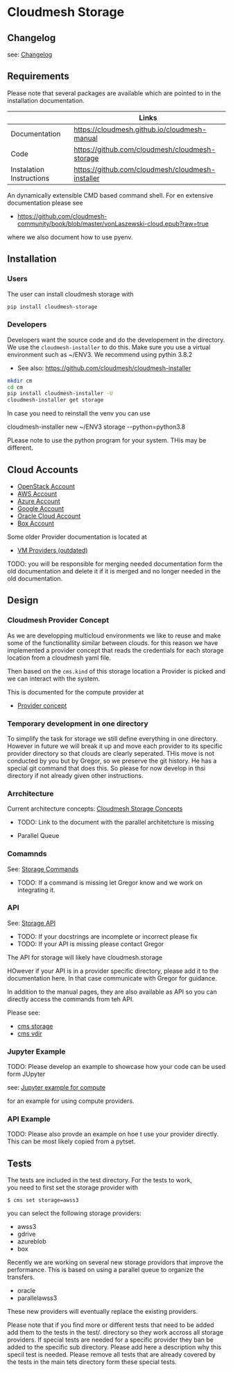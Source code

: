 # Cloudmesh Storage

## Changelog

see: [Changelog](https://github.com/cloudmesh/cloudmesh-storage/blob/master/CHANGELOG.md)

## Requirements

Please note that several packages are available which are pointed to
in the installation documentation.

|  | Links |
|---------------|-------|
| Documentation | <https://cloudmesh.github.io/cloudmesh-manual> |
| Code | <https://github.com/cloudmesh/cloudmesh-storage> |
| Instalation Instructions | <https://github.com/cloudmesh/cloudmesh-installer> |

An dynamically extensible CMD based command shell. For en extensive
documentation please see

* <https://github.com/cloudmesh-community/book/blob/master/vonLaszewski-cloud.epub?raw=true>

where we also document how to use pyenv.


## Installation

### Users

The user can install cloudmesh storage with

```bash
pip install cloudmesh-storage
```

### Developers

Developers want the source code and do the developement in the
directory. We use the `cloudmesh-installer` to do this. Make sure you
use a virtual environment such as ~/ENV3. We recommend using pythin
3.8.2

* See also: <https://github.com/cloudmesh/cloudmesh-installer>

```bash
mkdir cm
cd cm
pip install cloudmesh-installer -U
cloudmesh-installer get storage
```

In case you need to reinstall the venv you can use

cloudmesh-installer new ~/ENV3 storage --python=python3.8

PLease note to use the python program for your system. THis may be
different.

## Cloud Accounts

* [OpenStack Account](https://cloudmesh.github.io/cloudmesh-manual/accounts/openstack.html)
* [AWS Account](https://cloudmesh.github.io/cloudmesh-manual/accounts/aws.html)
* [Azure Account](https://cloudmesh.github.io/cloudmesh-manual/accounts/azure.html)
* [Google Account](https://cloudmesh.github.io/cloudmesh-manual/accounts/google/account.html)
* [Oracle Cloud Account](https://cloudmesh.github.io/cloudmesh-manual/accounts/oracle/account.html)
* [Box Account](https://cloudmesh.github.io/cloudmesh-manual/accounts/box.html)

Some older Provider documentation is located at

* [VM Providers (outdated)](https://cloudmesh.github.io/cloudmesh-manual/accounts/accountcreation-old.html)

TODO: you will be responsible for merging needed documentation form the
old documentation and delete it if it is merged and no longer needed in
the old documentation.

## Design

### Cloudmesh Provider Concept

As we are developping multicloud environments we like to reuse and make
some of the functionallity similar between clouds. for this reason we
have implemented a provider concept that reads the credentials for each
storage location from a cloudmesh yaml file.

Then based on the `cms.kind` of this storage location a Provider is
picked and we can interact with the system.

This is documented for the compute provider at

* [Provider concept](https://cloudmesh.github.io/cloudmesh-manual/concepts/providers.html)

### Temporary development in one directory

To simplify the task for storage we still define everything in one
directory. However in future we will break it up and move each provider
to its specific provider directory so that clouds are clearly seperated.
THis move is not conducted by you but by Gregor, so we preserve the git
history. He has a special git command that does this. So please for now
develop in thsi directory if not already given other instructions.

### Arrchitecture

Current architecture concepts: [Cloudmesh Storage Concepts](https://cloudmesh.github.io/cloudmesh-manual/concepts/storage.html)

* TODO: Link to the document with the parallel architetcture is missing

* Parallel Queue

### Comamnds

See: [Storage Commands](https://cloudmesh.github.io/cloudmesh-manual/manual-storage.html)

* TODO: If a command is missing let Gregor know and we work on integrating it.

### API

See: [Storage API](https://cloudmesh.github.io/cloudmesh-manual/api/index.html#cloudmesh-api)

* TODO: If your docstrings are incomplete or incorrect please fix
* TODO: If your API is missing please contact Gregor

The API for storage will likely have cloudmesh.storage

HOwever if your API is in a provider specific directory, please add it
to the documentation here. In that case communicate with Gregor for
guidance.

In addition to the manual pages, they are also available as API so you can directly access the commands from teh API.

Please see:

* [cms storage](https://cloudmesh.github.io/cloudmesh-manual/api/cloudmesh.storage.command.html)
* [cms vdir](https://cloudmesh.github.io/cloudmesh-manual/api/cloudmesh.vdir.command.html)

### Jupyter Example

TODO: Please develop an example to showcase how your code can be used form JUpyter

see: [Jupyter example for compute](https://cloudmesh.github.io/cloudmesh-manual/jupyter/index.html)

for an example for using compute providers.

### API Example

TODO: Please also provde an example on hoe t use your provider directly.
This can be most likely copied from a pytset.

## Tests

The tests are included in the test directory. For the tests to work,  
you need to first set the storage provider with

```
$ cms set storage=awss3
```

you can select the following storage providers:

* awss3
* gdrive
* azureblob
* box

Recently we are working on several new storage providors that improve
the performance. This is based on using a parallel queue to organize the
transfers.

* oracle
* parallelawss3

These new providers will eventually replace the existing providers.

Please note that if you find more or different tests that need to be
added add them to the tests in the test/.  directory so they work
accross all storage providers. If special tests are needed for a
specific provider they ban be added to the specific sub directory.
Please add here a description why this specil test is needed. Please
remove all tests that are already covered by the tests in the main tets
directory form these special tests.
